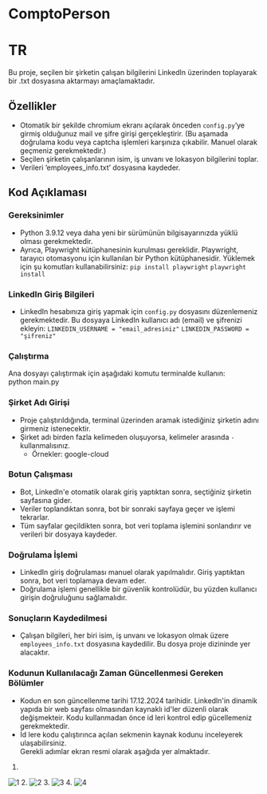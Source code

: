 # ComptoPerson

# TR

Bu proje, seçilen bir şirketin çalışan bilgilerini LinkedIn üzerinden toplayarak bir .txt dosyasına aktarmayı amaçlamaktadır. 

## Özellikler
- Otomatik bir şekilde chromium ekranı açılarak önceden `config.py`‘ye girmiş olduğunuz mail ve şifre girişi gerçekleştirir. 
(Bu aşamada doğrulama kodu veya captcha işlemleri karşınıza çıkabilir. Manuel olarak geçmeniz gerekmektedir.) 
- Seçilen şirketin çalışanlarının isim, iş unvanı ve lokasyon bilgilerini toplar.   
- Verileri ‘employees_info.txt’ dosyasına kaydeder.   

## Kod Açıklaması
### Gereksinimler
- Python 3.9.12 veya daha yeni bir sürümünün bilgisayarınızda yüklü olması gerekmektedir. 
- Ayrıca, Playwright kütüphanesinin kurulması gereklidir. Playwright, tarayıcı otomasyonu için kullanılan bir Python kütüphanesidir. Yüklemek için şu komutları kullanabilirsiniz: 
     `pip install playwright` 
     `playwright install` 

### LinkedIn Giriş Bilgileri
- LinkedIn hesabınıza giriş yapmak için `config.py` dosyasını düzenlemeniz gerekmektedir. Bu dosyaya LinkedIn kullanıcı adı (email) ve şifrenizi ekleyin: 
     `LINKEDIN_USERNAME = "email_adresiniz"` 
     `LINKEDIN_PASSWORD = "şifreniz"`

### Çalıştırma
Ana dosyayı çalıştırmak için aşağıdaki komutu terminalde kullanın:   
   python main.py 

### Şirket Adı Girişi
- Proje çalıştırıldığında, terminal üzerinden aramak istediğiniz şirketin adını girmeniz istenecektir. 
- Şirket adı birden fazla kelimeden oluşuyorsa, kelimeler arasında `-` kullanmalısınız. 
   - Örnekler:  google-cloud 

### Botun Çalışması
- Bot, LinkedIn'e otomatik olarak giriş yaptıktan sonra, seçtiğiniz şirketin sayfasına gider. 
- Veriler toplandıktan sonra, bot bir sonraki sayfaya geçer ve işlemi tekrarlar.  
- Tüm sayfalar geçildikten sonra, bot veri toplama işlemini sonlandırır ve verileri bir dosyaya kaydeder.

### Doğrulama İşlemi
- LinkedIn giriş doğrulaması manuel olarak yapılmalıdır. Giriş yaptıktan sonra, bot veri toplamaya devam eder. 
- Doğrulama işlemi genellikle bir güvenlik kontrolüdür, bu yüzden kullanıcı girişin doğruluğunu sağlamalıdır. 

### Sonuçların Kaydedilmesi
- Çalışan bilgileri, her biri isim, iş unvanı ve lokasyon olmak üzere `employees_info.txt` dosyasına kaydedilir. Bu dosya proje dizininde yer alacaktır.

### Kodunun Kullanılacağı Zaman Güncellenmesi Gereken Bölümler
- Kodun en son güncellenme tarihi 17.12.2024 tarihidir. Linkedln'in dinamik yapıda bir web sayfası olmasından kaynaklı id'ler düzenli olarak değişmekteir. Kodu kullanmadan önce id leri kontrol edip gücellemeniz gerekmektedir. 
- İd lere kodu çalıştırınca açılan sekmenin kaynak kodunu inceleyerek ulaşabilirsiniz.  
Gerekli adımlar ekran resmi olarak aşağıda yer almaktadır. 
1.
![1](https://github.com/user-attachments/assets/d75df3d9-82c0-4350-ac12-a2f39fd11117)
2.
![2](https://github.com/user-attachments/assets/1218ae82-3621-4849-9c3e-dafe419fa266)
3.
![3](https://github.com/user-attachments/assets/549a1a39-80ab-496f-b697-a3ebf7db2d26)
4.
![4](https://github.com/user-attachments/assets/744a59c5-18b3-4ffd-b190-e87103507e5b)




   
